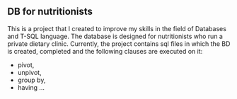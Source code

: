 ## DB for nutritionists
This is a project that I created to improve my skills in the field of Databases and T-SQL language.
The database is designed for nutritionists who run a private dietary clinic.
Currently, the project contains sql files in which the BD is created, completed and the following clauses are executed on it:
* pivot, 
* unpivot, 
* group by, 
* having ...
